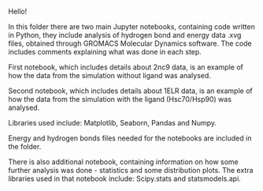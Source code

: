 Hello! 

In this folder there are two main Jupyter notebooks, containing code written in Python, they include analysis of hydrogen bond and energy data .xvg files, obtained through GROMACS Molecular Dynamics software. The code includes comments explaining what was done in each step. 

First notebook, which includes details about 2nc9 data, is an example of how the data from the simulation without ligand was analysed. 

Second notebook, which includes details about 1ELR data, is an example of how the data from the simulation with the ligand (Hsc70/Hsp90) was analysed.

Libraries used include: Matplotlib, Seaborn, Pandas and Numpy.

Energy and hydrogen bonds files needed for the notebooks are included in the folder.

There is also additional notebook, containing information on how some further analysis was done - statistics and some distribution plots. The extra libraries used in that notebook include: Scipy.stats and statsmodels.api.


